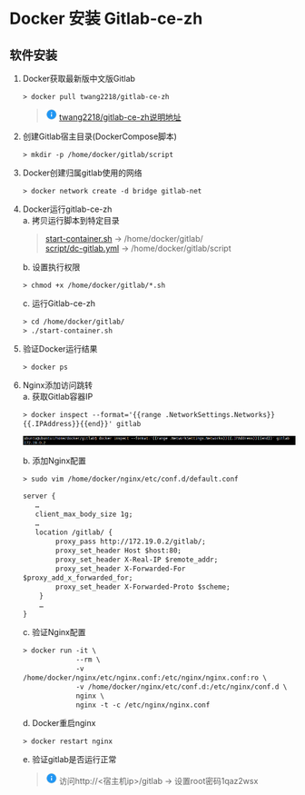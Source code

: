 # Docker 安装 Gitlab-ce-zh

## 软件安装

1.  Docker获取最新版中文版Gitlab<br>

    ```命令
    > docker pull twang2218/gitlab-ce-zh
    ```

    > ![info][info] [twang2218/gitlab-ce-zh说明地址][gitlab-ce-zh地址]

2.  创建Gitlab宿主目录(DockerCompose脚本)<br>

    ```命令
    > mkdir -p /home/docker/gitlab/script
    ```

3.  Docker创建归属gitlab使用的网络<br>

    ```命令
    > docker network create -d bridge gitlab-net
    ```

4.  Docker运行gitlab-ce-zh<br>
    a. 拷贝运行脚本到特定目录<br>

    > [start-container.sh](files/02/start-container.sh) -> /home/docker/gitlab/<br>
    > [script/dc-gitlab.yml](files/02/script/dc-gitlab.yml) -> /home/docker/gitlab/script<br>

    b. 设置执行权限<br>

    ```命令
    > chmod +x /home/docker/gitlab/*.sh
    ```

    c. 运行Gitlab-ce-zh<br>

    ```命令
    > cd /home/docker/gitlab/
    > ./start-container.sh
    ```

5.  验证Docker运行结果<br>

    ```命令
    > docker ps
    ```

6.  Nginx添加访问跳转<br>
    a. 获取Gitlab容器IP<br>

    ```命令
    > docker inspect --format='{{range .NetworkSettings.Networks}}{{.IPAddress}}{{end}}' gitlab
    ```

    ![第6步-a](images/02_6_a_1.png)<br>

    b. 添加Nginx配置<br>

    ```命令
    > sudo vim /home/docker/nginx/etc/conf.d/default.conf
    ```

    ```内容
    server {
       …
       client_max_body_size 1g;
       …
       location /gitlab/ {
            proxy_pass http://172.19.0.2/gitlab/;
            proxy_set_header Host $host:80;
            proxy_set_header X-Real-IP $remote_addr;
            proxy_set_header X-Forwarded-For $proxy_add_x_forwarded_for;
            proxy_set_header X-Forwarded-Proto $scheme;
        }
        …
    }
    ```

    c. 验证Nginx配置<br>

    ```命令
    > docker run -it \
                 --rm \
                 -v /home/docker/nginx/etc/nginx.conf:/etc/nginx/nginx.conf:ro \
                 -v /home/docker/nginx/etc/conf.d:/etc/nginx/conf.d \
                 nginx \
                 nginx -t -c /etc/nginx/nginx.conf
    ```

    d. Docker重启nginx<br>

    ```命令
    > docker restart nginx
    ```

    e. 验证gitlab是否运行正常<br>

    > ![info][info] 访问http\://\<宿主机ip>/gitlab -> 设置root密码1qaz2wsx

[info]: /images/info.png

[gitlab-ce-zh地址]: https://hub.docker.com/r/twang2218/gitlab-ce-zh/
